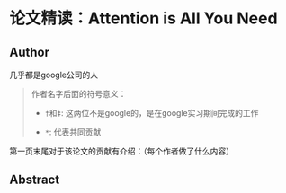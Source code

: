 # 论文精读：Attention is All You Need

## Author

几乎都是google公司的人

> 作者名字后面的符号意义：
>
> * `†`和`‡`: 这两位不是google的，是在google实习期间完成的工作
>
> * `*`: 代表共同贡献

第一页末尾对于该论文的贡献有介绍：（每个作者做了什么内容）



## Abstract


